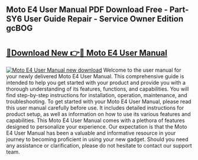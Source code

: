 ## Moto E4 User Manual PDF Download Free - Part-SY6 User Guide Repair - Service Owner Edition gcBOG

# <h2><a href="http://cf18747.oget.top/?id=Moto+E4+User+Manual">🔗Download New 👉🔴 Moto E4 User Manual</a></h2>

[![Moto E4 User Manual new download](https://i.imgur.com/5g1atiW.png)](http://cf18747.oget.top/?id=Moto+E4+User+Manual)
Welcome to the user manual for your newly delivered Moto E4 User Manual. This comprehensive guide is intended to help you get started with your product and provide you with a thorough understanding of its features, functions, and capabilities. You will find step-by-step instructions for installation, operation, maintenance, and troubleshooting. To get started with your Moto E4 User Manual, please read this user manual carefully before use. It includes detailed instructions for product setup, as well as information on how to use its various features and capabilities. This Moto E4 User Manual comes with a plethora of features designed to personalize your experience. Our expectation is that the Moto E4 User Manual has been a valuable and informative resource in your journey to becoming proficient in using your new gadget. Should you need any assistance or clarification, please do not hesitate to contact our support team.
